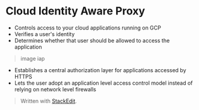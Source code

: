 
# Cloud Identity Aware Proxy

- Controls access to your cloud applications running on GCP
- Verifies a user's identity
- Determines whether that user should be allowed to access the application
> image iap
- Establishes a central authorization layer for applications accessed by HTTPS
- Lets the user adopt an application level access control model instead of relying on network level firewalls


> Written with [StackEdit](https://stackedit.io/).
<!--stackedit_data:
eyJoaXN0b3J5IjpbOTExOTg4NDc4XX0=
-->